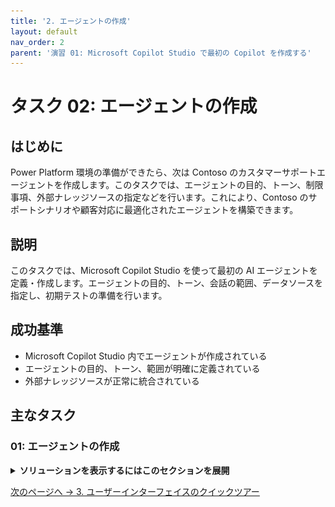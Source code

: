 ```yaml
---
title: '2. エージェントの作成'
layout: default
nav_order: 2
parent: '演習 01: Microsoft Copilot Studio で最初の Copilot を作成する'
---
```


# タスク 02: エージェントの作成

## はじめに

Power Platform 環境の準備ができたら、次は Contoso のカスタマーサポートエージェントを作成します。このタスクでは、エージェントの目的、トーン、制限事項、外部ナレッジソースの指定などを行います。これにより、Contoso のサポートシナリオや顧客対応に最適化されたエージェントを構築できます。

## 説明

このタスクでは、Microsoft Copilot Studio を使って最初の AI エージェントを定義・作成します。エージェントの目的、トーン、会話の範囲、データソースを指定し、初期テストの準備を行います。

## 成功基準

- Microsoft Copilot Studio 内でエージェントが作成されている
- エージェントの目的、トーン、範囲が明確に定義されている
- 外部ナレッジソースが正常に統合されている

## 主なタスク

### 01: エージェントの作成

<details markdown="block"> 
  <summary><strong>ソリューションを表示するにはこのセクションを展開</strong></summary> 

1. **Describe your agent to create it** のテキストボックスに、以下のプロンプトを入力し、**Enter** を選択します:

	`I want to create an agent for my customer support. It is an assistant for Contoso customers, helping to answer common questions and helping with common tasks, like checking order status.`

    ![1dhwk23c.jpg](../../media/1dhwk23c.jpg)

    [!NOTE]
	> エージェントのカスタマイズを進めるための会話型画面にリダイレクトされます。

	[!WARNING]
	> 送信前に待機を促された場合は、数分待ってから再度お試しください。問題が解決しない場合は、以下のドロップダウンを展開して手動作成手順を参照してください。

	<details markdown="block">
	 <summary>手動でエージェントを作成する手順はこちら</summary>

      1. 左端のペインで **Create** を選択します。  
         
		 ![1sft3n3h.jpg](../../media/1sft3n3h.jpg)

      1. **Create** ページで、ページの左上にある **New agent** を選択します。

         ![ydxyyexc.jpg](../../media/ydxyyexc.jpg)
 
      1. ページの右上隅にある **Create** を選択します。

      1. ページの右上隅にある **Skip to configure** を選択します。  

         ![u0i18dp7.jpg](../../media/u0i18dp7.jpg)

      1. ページの右上隅にある **Create** を選択します。

      1. ページの右上隅にある **Settings** を選択します。  
         
		 ![uej9ptsa.jpg](../../media/uej9ptsa.jpg)

      1. **Settings** ペインで **✨ Generative AI** を選択します。

      1. **How should your agent interact with people?** の下で **Generative** を選択し、**Save** を選択します。  

         ![kuqxivm6.jpg](../../media/kuqxivm6.jpg)

      1. 次のタスクに進みます。

	</details>

1. エージェント名の提案に対して、`OK` と入力します。

	![wkx9v9tu.jpg](../../media/wkx9v9tu.jpg)

    [!WARNING]
	> 次の手順は、あなたの環境によって順序が異なる場合があります。エージェントがいくつかの質問をスキップすることもあります。以下の4つのプロンプトは、順序に関係なく必ず入力してください。

1. エージェントの主な目的を再確認するように求められた場合、または以下を再入力します:

	`It is an assistant for Contoso customers, helping to answer common questions and helping with common tasks, like checking order status.`

1. エージェントのトーンを設定するために、以下を入力します:

   	`Playful tone, joyful, customer focused, but definitely professional.`

1. エージェントの境界と制限を設定するために、以下を入力します:

	`We don't want to discuss other brands like Fabrikam. Never provide product comparisons with competitor technologies.`

1. 公にアクセス可能なデータソースを設定するために、以下のプロンプトを入力します: 

	`Information should come from https://learn.microsoft.com/en-us/microsoft-copilot-studio and from https://www.microsoft.com/en-us/microsoft-copilot.`

1. 右ペインの **Get its knowledge** で、両方の URL を確認するチェックボックスを選択します。

	![dbpeoa8h.jpg](../../media/dbpeoa8h.jpg)

1. ページの右上隅にある省略記号を選択し、**Edit advanced settings** を選択します。

	![88yefy53.jpg](../../media/88yefy53.jpg)

1. **Advanced Settings** ウィンドウで、**Schema Name** の下のアンダースコアの後に `ContosoCopilot@lab.LabInstance.Id` と入力し、**Save** を選択します。

	![x087dj1y.jpg](../../media/x087dj1y.jpg)

	{: .important }
	> エージェントの表示名とは異なり、スキーマ名は作成後に変更できない技術的プロパティであり、一意である必要があります。

1. ウィンドウの右上隅にある **Create** を選択します。
	
    ![hliew081.jpg](../../media/hliew081.jpg)

[!IMPORTANT]
> 会話型の作成体験をスキップするには、**Skip to configure** を選択することもできます。エージェントの主要な言語は **Edit language** メニューで設定できます。ラボでは、英語 (en-US) のままにしておくことを確認してください。エージェントを常に自分のソリューションとパブリッシャーのコンテキストで構成することはベストプラクティスです。これにより、エージェントは希望するパブリッシャープリフィックスで作成され、エージェントを簡単にエクスポートして他の環境に展開できるようになります。

</details>

[次のページへ → 3. ユーザーインターフェイスのクイックツアー](0103.md)